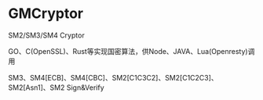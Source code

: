 # GMCryptor
SM2/SM3/SM4 Cryptor

GO、C(OpenSSL)、Rust等实现国密算法，供Node、JAVA、Lua(Openresty)调用

SM3、SM4[ECB]、SM4[CBC]、SM2[C1C3C2]、SM2[C1C2C3]、SM2[Asn1]、SM2 Sign&Verify
